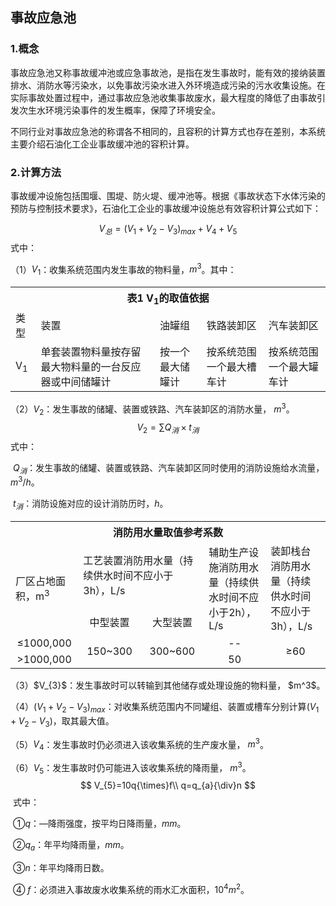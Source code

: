 ## 事故应急池

### 1.概念

​		事故应急池又称事故缓冲池或应急事故池，是指在发生事故时，能有效的接纳装置排水、消防水等污染水，以免事故污染水进入外环境造成污染的污水收集设施。在实际事故处置过程中，通过事故应急池收集事故废水，最大程度的降低了由事故引发次生水环境污染事件的发生概率，保障了环境安全。

​		不同行业对事故应急池的称谓各不相同的，且容积的计算方式也存在差别，本系统主要介绍石油化工企业事故缓冲池的容积计算。

### 2.计算方法

​		事故缓冲设施包括围堰、围堤、防火堤、缓冲池等。根据《事故状态下水体污染的预防与控制技术要求》，石油化工企业的事故缓冲设施总有效容积计算公式如下：

$$
V_{总}=(V_{1}+V_{2}-V_{3})_{max}+V_{4}+V_{5}
$$
​		式中：

（1）$V_{1}$：收集系统范围内发生事故的物料量，$m^3$。其中： 
<table>
	<tr>
	    <th colspan="5" style="text-align:center">表1 V<sub>1</sub>的取值依据</th>
	</tr >
	<tr>
	    <td >类型</td>
	    <td>装置</td>
	    <td>油罐组</td> 
	    <td>铁路装卸区</td> 
	    <td>汽车装卸区</td> 
	</tr >
	<tr >
	    <td>V<sub>1</sub></td>
	    <td>单套装置物料量按存留最大物料量的一台反应器或中间储罐计</td>
	    <td>按一个最大储罐计</td>
	   	<td>按系统范围一个最大槽车计</td>
	    <td>按系统范围一个最大罐车计</td>
	</tr>
</table>

（2）$V_{2}$：发生事故的储罐、装置或铁路、汽车装卸区的消防水量， $m^3$。
$$
V_{2}=\sum{Q_{消}{\times}t_{消}}
$$
​		式中：

​		$Q_{消}$：发生事故的储罐、装置或铁路、汽车装卸区同时使用的消防设施给水流量，$m^{3}/h$。

​		$t_{消}$：消防设施对应的设计消防历时，$h$。

<table>
	<tr>
	    <th colspan="5" style="text-align:center">消防用水量取值参考系数</th>
	</tr >
	<tr>
	    <td rowspan="2" >厂区占地面积，m<sup>3</sup></td>
	    <td colspan="2">工艺装置消防用水量（持续供水时间不应小于3h），L/s</td>
	   	<td rowspan="2" >辅助生产设施消防用水量（持续供水时间不应小于2h），L/s</td>
	    <td rowspan="2" >装卸栈台消防用水量（持续供水时间不应小于3h），L/s</td>
	</tr>
	<tr>
	    <td style="text-align:center">中型装置</td> 
	    <td style="text-align:center">大型装置</td> 
	</tr>
	<tr>
		<td style="text-align:center">≤1000,000</td> 
		<td rowspan="2" style="text-align:center">150~300</td>
		<td rowspan="2" style="text-align:center" >300~600</td>
		<td style="text-align:center">--</td>
		<td rowspan="2" style="text-align:center">≥60</td>
	</tr>
	<tr>
		<td style="text-align:center">&gt;1000,000</td>
		<td style="text-align:center">50</td>
	</tr>
</table>
（3）$V_{3}$：发生事故时可以转输到其他储存或处理设施的物料量， $m^3$。

（4）$(V_{1}+V_{2}-V_{3})_{max}$：对收集系统范围内不同罐组、装置或槽车分别计算$(V_{1}+V_{2}-V_{3})$，取其最大值。

（5）$V_{4}$：发生事故时仍必须进入该收集系统的生产废水量， $m^3$。

（6）$V_{5}$：发生事故时仍可能进入该收集系统的降雨量， $m^3$。
$$
V_{5}=10q{\times}f\\
q=q_{a}{\div}n
$$
​		式中：

​		①$q$：—降雨强度，按平均日降雨量，$mm$。

​		②$q_{a}$：年平均降雨量，$mm$。

​		③$n$：年平均降雨日数。

​		④ $f$：必须进入事故废水收集系统的雨水汇水面积，$10^4m^2$。
